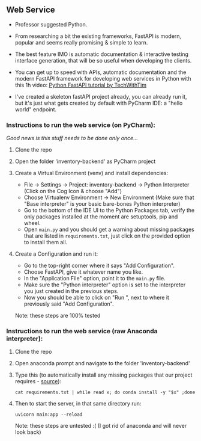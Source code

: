 ## Web Service

- Professor suggested Python.

- From researching a bit the existing frameworks, FastAPI is modern, popular and seems really promising & simple to learn. 

- The best feature IMO is automatic documentation & interactive testing interface generation, that will be so useful when developing the clients.

- You can get up to speed with APIs, automatic documentation and the modern FastAPI framework for developing web services in Python with this 1h video: [Python FastAPI tutorial by TechWithTim](https://www.youtube.com/watch?v=-ykeT6kk4bk)

- I've created a skeleton fastAPI project already, you can already run it, but it's just what gets created by default with PyCharm IDE: a "hello world" endpoint.

### Instructions to run the web service (on PyCharm):
_Good news is this stuff needs to be done only once..._

1. Clone the repo
2. Open the folder 'inventory-backend' as PyCharm project
3. Create a Virtual Environment (venv) and install dependencies: 
    - File -> Settings -> Project: inventory-backend -> Python Interpreter (Click on the Cog Icon & choose "Add")
    - Choose Virtualenv Environment -> New Environment (Make sure that "Base interpreter" is your basic bare-bones Python interpreter)
    - Go to the bottom of the IDE UI to the Python Packages tab, verify the only packages installed at the moment are setuptools, pip and wheel.
    - Open `main.py` and you should get a warning about missing packages that are listed in `requirements.txt`, just click on the provided option to install them all.
4. Create a Configuration and run it:
    - Go to the top-right corner where it says "Add Configuration".
    - Choose FastAPI, give it whatever name you like. 
    - In the "Application File" option, point it to the `main.py` file. 
    - Make sure the "Python interpreter" option is set to the interpreter you just created in the previous steps.
    - Now you should be able to click on "Run <your configuration name>", next to where it previously said "Add Configuration".

    Note: these steps are 100% tested 

### Instructions to run the web service (raw Anaconda interpreter):
1. Clone the repo
2. Open anaconda prompt and navigate to the folder 'inventory-backend'
3. Type this (to automatically install any missing packages that our project requires - [source](https://stackoverflow.com/a/64538393/8522453)): 
  
    ```cat requirements.txt | while read x; do conda install -y "$x" ;done```
 4. Then to start the server, in that same directory run: 
  
    `uvicorn main:app --reload`
 
    Note: these steps are untested :(  (I got rid of anaconda and will never look back)
    